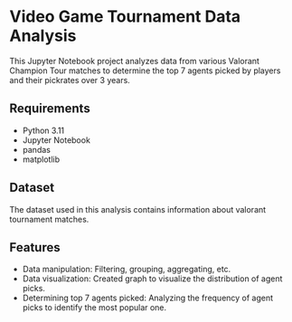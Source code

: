 # Video Game Tournament Data Analysis

This Jupyter Notebook project analyzes data from various Valorant Champion Tour matches to determine the top 7 agents picked by players and their pickrates over 3 years.

## Requirements
- Python 3.11
- Jupyter Notebook
- pandas
- matplotlib

## Dataset
The dataset used in this analysis contains information about valorant tournament matches.

## Features
- Data manipulation: Filtering, grouping, aggregating, etc.
- Data visualization: Created graph to visualize the distribution of agent picks.
- Determining top 7 agents picked: Analyzing the frequency of agent picks to identify the most popular one.


